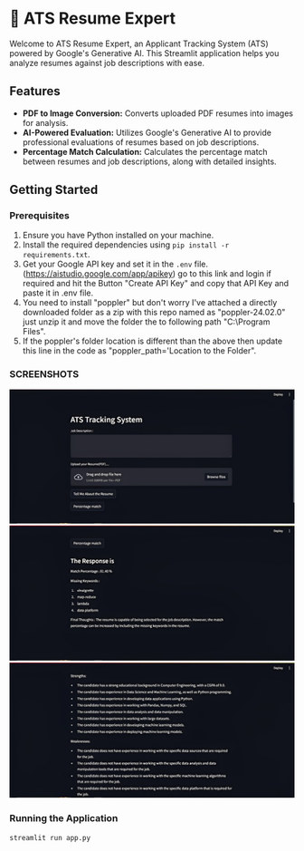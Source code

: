 # 🚀 ATS Resume Expert

Welcome to ATS Resume Expert, an Applicant Tracking System (ATS) powered by Google's Generative AI. This Streamlit application helps you analyze resumes against job descriptions with ease.

## Features

- **PDF to Image Conversion:** Converts uploaded PDF resumes into images for analysis.
- **AI-Powered Evaluation:** Utilizes Google's Generative AI to provide professional evaluations of resumes based on job descriptions.
- **Percentage Match Calculation:** Calculates the percentage match between resumes and job descriptions, along with detailed insights.

## Getting Started

### Prerequisites

1. Ensure you have Python installed on your machine.
2. Install the required dependencies using `pip install -r requirements.txt`.
3. Get your Google API key and set it in the `.env` file.
   (https://aistudio.google.com/app/apikey) go to this link and login if required and hit the Button "Create API Key" and copy that API Key and paste it in .env file.
4. You need to install "poppler" but don't worry I've attached a directly downloaded folder as a zip with this repo named as "poppler-24.02.0" just unzip it and move the folder the to following path "C:\Program Files".
5. If the poppler's folder location is different than the above then update this line in the code as "poppler_path='Location to the Folder".


### SCREENSHOTS
![App Screenshot 2](/screenshots/Picture1.jpg)
![App Screenshot 2](/screenshots/Picture2.jpg)
![App Screenshot 2](/screenshots/Picture3.jpg)


### Running the Application

```bash
streamlit run app.py
